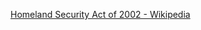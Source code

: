 ﻿[Homeland Security Act of 2002 - Wikipedia](https://en.wikipedia.org/wiki/Homeland_Security_Act_of_2002)